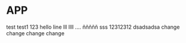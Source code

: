 # APP
test
test1
123
hello
line
lll
llll
....
ñññññ
sss
12312312
dsadsadsa
change
change
change
change
